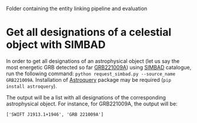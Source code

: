 Folder containing the entity linking pipeline and evaluation

# Get all designations of a celestial object with SIMBAD

In order to get all designations of an astrophysical object (let us say the most energetic GRB detected so far [GRB221009A](https://en.wikipedia.org/wiki/GRB_221009A)) using [SIMBAD](http://simbad.u-strasbg.fr/simbad/sim-basicIdent=m33&submit=SIMBAD+search) catalogue, run the following command: `python request_simbad.py --source_name GRB221009A`. Installation of [Astroquery](https://astroquery.readthedocs.io/en/latest/) package may be required (`pip install astroquery`).

The output will be a list with all designations of the corresponding astrophysical object. For instance, for GRB221009A, the output will be: 

`['SWIFT J1913.1+1946', 'GRB 221009A']`
